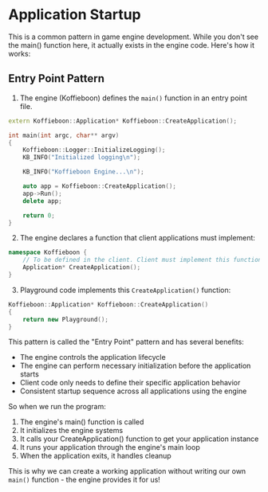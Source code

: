
# Application Startup

This is a common pattern in game engine development. While you don't see the main() function here, it actually exists in the engine code. Here's how it works:

## Entry Point Pattern

1. The engine (Koffieboon) defines the `main()` function in an entry point file.

```cpp
extern Koffieboon::Application* Koffieboon::CreateApplication();

int main(int argc, char** argv)
{
	Koffieboon::Logger::InitializeLogging();
	KB_INFO("Initialized logging\n");

	KB_INFO("Koffieboon Engine...\n");

	auto app = Koffieboon::CreateApplication();
	app->Run();
	delete app;

	return 0;
}
```

2. The engine declares a function that client applications must implement:
```cpp
namespace Koffieboon {
    // To be defined in the client. Client must implement this function.
    Application* CreateApplication();
}
```

3. Playground code implements this `CreateApplication()` function:
```cpp
Koffieboon::Application* Koffieboon::CreateApplication()
{
    return new Playground();
}
```

This pattern is called the "Entry Point" pattern and has several benefits:

- The engine controls the application lifecycle
- The engine can perform necessary initialization before the application starts
- Client code only needs to define their specific application behavior
- Consistent startup sequence across all applications using the engine

So when we run the program:

1. The engine's main() function is called
2. It initializes the engine systems
3. It calls your CreateApplication() function to get your application instance
4. It runs your application through the engine's main loop
5. When the application exits, it handles cleanup

This is why we can create a working application without writing our own `main()` function - the engine provides it for us!
